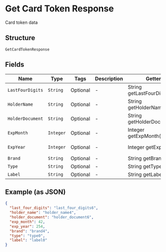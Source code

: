 
# Get Card Token Response

Card token data

## Structure

`GetCardTokenResponse`

## Fields

| Name | Type | Tags | Description | Getter | Setter |
|  --- | --- | --- | --- | --- | --- |
| `LastFourDigits` | `String` | Optional | - | String getLastFourDigits() | setLastFourDigits(String lastFourDigits) |
| `HolderName` | `String` | Optional | - | String getHolderName() | setHolderName(String holderName) |
| `HolderDocument` | `String` | Optional | - | String getHolderDocument() | setHolderDocument(String holderDocument) |
| `ExpMonth` | `Integer` | Optional | - | Integer getExpMonth() | setExpMonth(Integer expMonth) |
| `ExpYear` | `Integer` | Optional | - | Integer getExpYear() | setExpYear(Integer expYear) |
| `Brand` | `String` | Optional | - | String getBrand() | setBrand(String brand) |
| `Type` | `String` | Optional | - | String getType() | setType(String type) |
| `Label` | `String` | Optional | - | String getLabel() | setLabel(String label) |

## Example (as JSON)

```json
{
  "last_four_digits": "last_four_digits6",
  "holder_name": "holder_name4",
  "holder_document": "holder_document6",
  "exp_month": 42,
  "exp_year": 254,
  "brand": "brand4",
  "type": "type0",
  "label": "label0"
}
```


